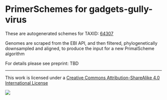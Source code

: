 # PrimerSchemes for gadgets-gully-virus

These are autogenerated schemes for TAXID: [64307](https://www.ncbi.nlm.nih.gov/Taxonomy/Browser/wwwtax.cgi?mode=Info&id=64307&lvl=3&lin=f&keep=1&srchmode=1&unlock)

Genomes are scraped from the EBI API, and then filtered, phylogenetically downsampled and aligned, to produce the input for a new PrimalScheme algorithm

For details please see preprint: TBD

------------------------------------------------------------------------

This work is licensed under a [Creative Commons Attribution-ShareAlike 4.0 International License](http://creativecommons.org/licenses/by-sa/4.0/) 

![](https://i.creativecommons.org/l/by-sa/4.0/88x31.png)